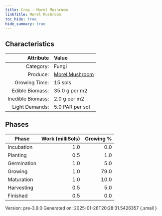 ```yaml
---
title: Crop - Morel Mushroom
linkTitle: Morel Mushroom
toc_hide: true
hide_summary: true
---
```


## Characteristics

| Attribute      | Value |
|--------:|:------|
|Category:|Fungi|
|Produce:|[Morel Mushroom](/docs/definitions/resource/morel-mushroom)|
|Growing Time:|15 sols|
|Edible Biomass:|35.0 g per m2|
|Inedible Biomass:|2.0 g per m2|
|Light Demands:|5.0 PAR per sol|

## Phases

| Phase           | Work (milliSols) | Growing % |
|-----------|------:|--------:|
|Incubation|1.0|0.0|
|Planting|0.5|1.0|
|Germination|1.0|5.0|
|Growing|1.0|79.0|
|Maturation|1.0|10.0|
|Harvesting|0.5|5.0|
|Finished|0.5|0.0|

Version: pre-3.9.0 Generated on: 2025-01-26T20:28:31.5426357
{.small }